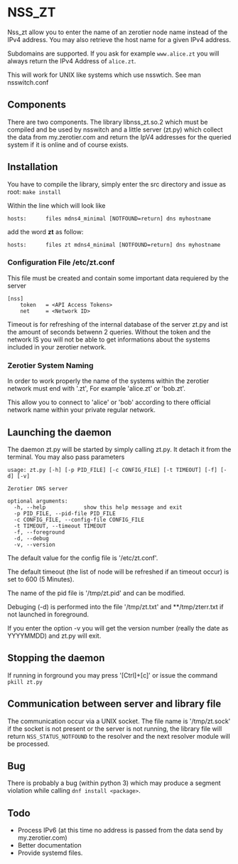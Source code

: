 # NSS_ZT

Nss_zt allow you to enter the name of an zerotier node name instead of
the IPv4 address. You may also retrieve the host name for a given IPv4 address.

Subdomains are supported. If you ask for example ``www.alice.zt`` you will always return the IPv4 Address of ```alice.zt```.

This will work for UNIX like systems which use nsswtich. See man
nsswitch.conf

## Components

There are two components. The library libnss_zt.so.2 which must be compiled
and be used by nsswitch and a little server (zt.py) which collect the
data from my.zerotier.com and return the IpV4 addresses for the queried
system if it is online and of course exists.

## Installation

You have to compile the library, simply enter the src directory and
issue as root: ```make install``` 


Within the line which will look like

```
hosts:      files mdns4_minimal [NOTFOUND=return] dns myhostname
```
add the word **zt** as follow:

```
hosts:      files zt mdns4_minimal [NOTFOUND=return] dns myhostname
```

### Configuration File /etc/zt.conf

This file must be created and contain some important data requiered by the server

```
[nss]
	token	= <API Access Tokens>
	net		= <Network ID>
```

Timeout is for refreshing of the internal database of the server zt.py and ist the amount of seconds betwenn 2 queries.
Without the token and the network IS you will not be able to
get informations about the systems included in your zerotier
network.

### Zerotier System Naming
In order to work properly the name of the systems within the 
zerotier network must end with '.zt', For example 'alice.zt' or 'bob.zt'.

This allow you to connect to 'alice' or 'bob' according to there official network name within your private regular network.

## Launching the daemon
The daemon zt.py will be started by simply calling zt.py.
It detach it from the terminal. You may also pass parameters

```
usage: zt.py [-h] [-p PID_FILE] [-c CONFIG_FILE] [-t TIMEOUT] [-f] [-d] [-v]

Zerotier DNS server

optional arguments:
  -h, --help            show this help message and exit
  -p PID_FILE, --pid-file PID_FILE
  -c CONFIG_FILE, --config-file CONFIG_FILE
  -t TIMEOUT, --timeout TIMEOUT
  -f, --foreground
  -d, --debug
  -v, --version

```
The default value for the config file is '/etc/zt.conf'.

The default timeout (the list of node will be refreshed if an timeout occur) is set to 600 (5 Minutes).

The name of the pid file is '/tmp/zt.pid' and can be modified.

Debuging (-d) is performed into the file '/tmp/zt.txt' and **/tmp/zterr.txt if not launched in foreground.

If you enter the option -v you will get the version number
(really the date as YYYYMMDD) and zt.py will exit.

## Stopping the daemon

If running in forground you may press '[Ctrl]+[c]' or issue the command ```pkill zt.py```

## Communication between server and library file

The communication occur via a UNIX socket. The file name is '/tmp/zt.sock'
if the socket is not present or the server is not running, the library file will return ```NSS_STATUS_NOTFOUND``` to the resolver and the next resolver module will be processed.

## Bug

There is probably a bug (within python 3) which may produce a segment violation while calling ```dnf install <package>```.

## Todo

* Process IPv6 (at this time no address is passed from the data send by my.zerotier.com)
* Better documentation
* Provide systemd files.



